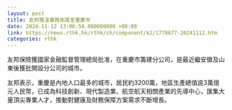 ```yaml
---
layout: post
title: 友邦獲准業務拓展至重慶市
date: 2024-11-12 13:06:58.000000000 +08:00
link: https://news.rthk.hk/rthk/ch/component/k2/1778677-20241112.htm
categories: rthk
---
```


友邦保險獲國家金融監督管理總局批准，在重慶市籌建分公司，是最近繼安徽及山東後獲批開設分公司的城市。

友邦表示，重慶是內地人口最多的城市，居民約3200萬，地區生產總值逾3萬億元人民幣，已成為科技創新、現代製造業、航空航天相關產業的先導中心，匯集大量頂尖專業人才，推動對健康及財務保障方案需求不斷增長。
